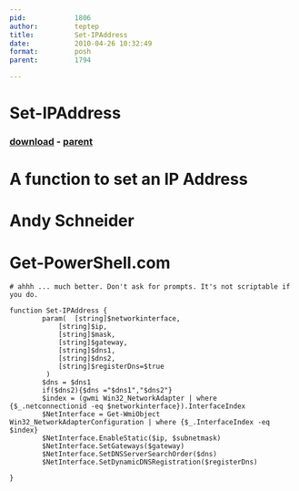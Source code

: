 ```yaml
---
pid:            1806
author:         teptep
title:          Set-IPAddress
date:           2010-04-26 10:32:49
format:         posh
parent:         1794

---
```


# Set-IPAddress

### [download](//scripts/1806.ps1) - [parent](//scripts/1794.md)

# A function to set an IP Address
# Andy Schneider
# Get-PowerShell.com

```posh
# ahhh ... much better. Don't ask for prompts. It's not scriptable if you do.

function Set-IPAddress {
		param(	[string]$networkinterface,
			[string]$ip,
			[string]$mask,
			[string]$gateway,
			[string]$dns1,
			[string]$dns2,
			[string]$registerDns=$true
		 )
		$dns = $dns1
		if($dns2){$dns ="$dns1","$dns2"}
		$index = (gwmi Win32_NetworkAdapter | where {$_.netconnectionid -eq $networkinterface}).InterfaceIndex
		$NetInterface = Get-WmiObject Win32_NetworkAdapterConfiguration | where {$_.InterfaceIndex -eq $index}
		$NetInterface.EnableStatic($ip, $subnetmask)
		$NetInterface.SetGateways($gateway)
		$NetInterface.SetDNSServerSearchOrder($dns)
		$NetInterface.SetDynamicDNSRegistration($registerDns)
		
}
```
